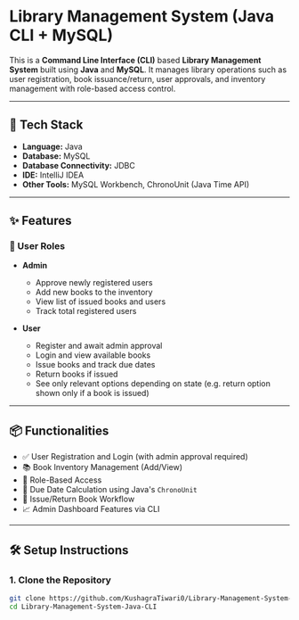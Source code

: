# Library Management System (Java CLI + MySQL)

This is a **Command Line Interface (CLI)** based **Library Management System** built using **Java** and **MySQL**. It manages library operations such as user registration, book issuance/return, user approvals, and inventory management with role-based access control.

---

## 🔧 Tech Stack

- **Language:** Java  
- **Database:** MySQL  
- **Database Connectivity:** JDBC  
- **IDE:** IntelliJ IDEA  
- **Other Tools:** MySQL Workbench, ChronoUnit (Java Time API)

---

## ✨ Features

### 👥 User Roles
- **Admin**
  - Approve newly registered users
  - Add new books to the inventory
  - View list of issued books and users
  - Track total registered users

- **User**
  - Register and await admin approval
  - Login and view available books
  - Issue books and track due dates
  - Return books if issued
  - See only relevant options depending on state (e.g. return option shown only if a book is issued)

---

## 📦 Functionalities

- ✅ User Registration and Login (with admin approval required)
- 📚 Book Inventory Management (Add/View)
- 🔐 Role-Based Access
- 📅 Due Date Calculation using Java's `ChronoUnit`
- 📖 Issue/Return Book Workflow
- 📈 Admin Dashboard Features via CLI

---

## 🛠 Setup Instructions

### 1. Clone the Repository 

```bash
git clone https://github.com/KushagraTiwari0/Library-Management-System-Java-CLI.git
cd Library-Management-System-Java-CLI
